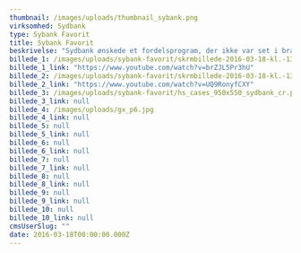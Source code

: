 ```yaml
---
thumbnail: /images/uploads/thumbnail_sybank.png
virksomhed: Sydbank
type: Sybank Favorit
title: Sybank Favorit
beskrivelse: "Sydbank ønskede et fordelsprogram, der ikke var set i branchen før. Som belønner bankkunderne for deres loyalitet og hylder valgfrihed og noget-for-noget princippet. Som tjener penge til banken. Og som gør det ud fra en dyb viden om kunderne, de digitale muligheder og på kundernes præmisser.\nVi udvalgte 10 forskellige fordele og gav kunderne mulighed for at vælge deres favoritter. Og jo mere af deres økonomi de samledei Sydbank, jo flere kunne de vælge mellem. Mange af fordelene havde de fleste bankunder tidligere taget for givet – nu fik de pludselig værdi – og blev rentable for Sydbank at tilbyde. Derudover introducerede Sydbank 4 faste fordele til alle kunder i fordelsprogrammet, som blev mere og mere attraktive, jo længere tid kunderne havde været kunder. Omdrejningspunktet var hele tiden at blive klogere og komme tættere på kunderne - og derigennem udleve nærvær og engagement og således føre bevis for, at Sydbank er ikke som andre banker.\n\n"
billede_1: /images/uploads/sybank-favorit/skrmbillede-2016-03-18-kl.-13.25.56.png
billede_1_link: "https://www.youtube.com/watch?v=brZJL5Pr3hU"
billede_2: /images/uploads/sybank-favorit/skrmbillede-2016-03-18-kl.-13.24.45.png
billede_2_link: "https://www.youtube.com/watch?v=UQ9RonyfCXY"
billede_3: /images/uploads/sybank-favorit/hs_cases_950x550_sydbank_cr.png
billede_3_link: null
billede_4: /images/uploads/gx_p6.jpg
billede_4_link: null
billede_5: null
billede_5_link: null
billede_6: null
billede_6_link: null
billede_7: null
billede_7_link: null
billede_8: null
billede_8_link: null
billede_9: null
billede_9_link: null
billede_10: null
billede_10_link: null
cmsUserSlug: ""
date: 2016-03-18T00:00:00.000Z
---
```


